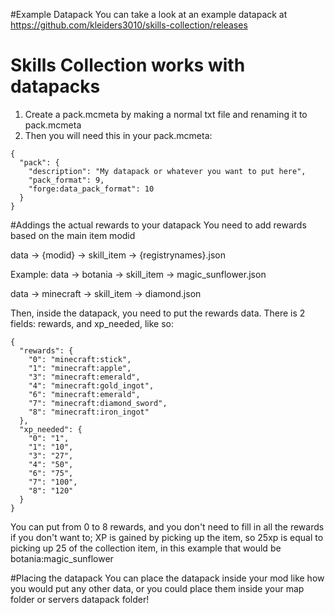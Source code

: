 #Example Datapack
You can take a look at an example datapack at https://github.com/kleiders3010/skills-collection/releases

# Skills Collection works with datapacks
1. Create a pack.mcmeta by making a normal txt file and renaming it to pack.mcmeta
2. Then you will need this in your pack.mcmeta:
```
{
  "pack": {
    "description": "My datapack or whatever you want to put here",
    "pack_format": 9,
    "forge:data_pack_format": 10
  }
}
```
#Addings the actual rewards to your datapack
You need to add rewards based on the main item modid

data -> {modid} -> skill_item -> {registrynames}.json

Example:
data -> botania -> skill_item -> magic_sunflower.json

data -> minecraft -> skill_item -> diamond.json

Then, inside the datapack, you need to put the rewards data.
There is 2 fields: rewards, and xp_needed, like so:
```
{
  "rewards": {
	"0": "minecraft:stick",
	"1": "minecraft:apple",
	"3": "minecraft:emerald",
	"4": "minecraft:gold_ingot",
	"6": "minecraft:emerald",
	"7": "minecraft:diamond_sword",
	"8": "minecraft:iron_ingot"
  },
  "xp_needed": {
	"0": "1",
	"1": "10",
	"3": "27",
	"4": "50",
	"6": "75",
	"7": "100",
	"8": "120"
  }
}
```
You can put from 0 to 8 rewards, and you don't need to fill in all the rewards if you don't want to; XP is gained by picking up the item, so 25xp is equal to picking up 25 of the collection item, in this example that would be botania:magic_sunflower

#Placing the datapack
You can place the datapack inside your mod like how you would put any other data, or you could place them inside your map folder or servers datapack folder!
